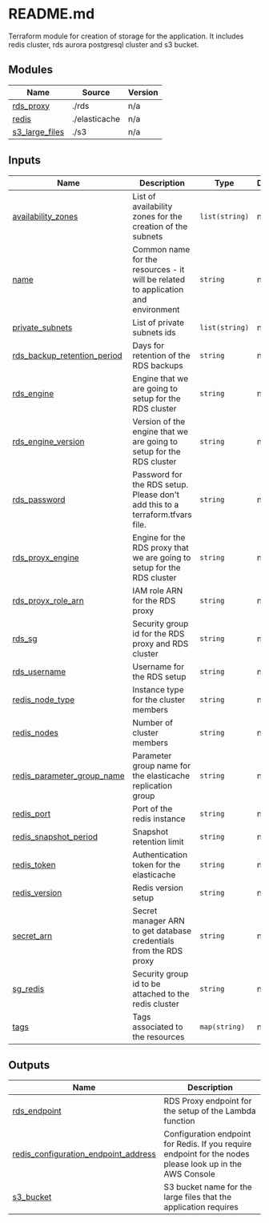 # README.md

Terraform module for creation of storage for the application.
It includes redis cluster, rds aurora postgresql cluster and s3 bucket.

## Modules

| Name | Source | Version |
|------|--------|---------|
| <a name="module_rds_proxy"></a> [rds\_proxy](#module\_rds\_proxy) | ./rds | n/a |
| <a name="module_redis"></a> [redis](#module\_redis) | ./elasticache | n/a |
| <a name="module_s3_large_files"></a> [s3\_large\_files](#module\_s3\_large\_files) | ./s3 | n/a |

## Inputs

| Name | Description | Type | Default | Required |
|------|-------------|------|---------|:--------:|
| <a name="input_availability_zones"></a> [availability\_zones](#input\_availability\_zones) | List of availability zones for the creation of the subnets | `list(string)` | n/a | yes |
| <a name="input_name"></a> [name](#input\_name) | Common name for the resources - it will be related to application and environment | `string` | n/a | yes |
| <a name="input_private_subnets"></a> [private\_subnets](#input\_private\_subnets) | List of private subnets ids | `list(string)` | n/a | yes |
| <a name="input_rds_backup_retention_period"></a> [rds\_backup\_retention\_period](#input\_rds\_backup\_retention\_period) | Days for retention of the RDS backups | `string` | n/a | yes |
| <a name="input_rds_engine"></a> [rds\_engine](#input\_rds\_engine) | Engine that we are going to setup for the RDS cluster | `string` | n/a | yes |
| <a name="input_rds_engine_version"></a> [rds\_engine\_version](#input\_rds\_engine\_version) | Version of the engine that we are going to setup for the RDS cluster | `string` | n/a | yes |
| <a name="input_rds_password"></a> [rds\_password](#input\_rds\_password) | Password for the RDS setup. Please don't add this to a terraform.tfvars file. | `string` | n/a | yes |
| <a name="input_rds_proyx_engine"></a> [rds\_proyx\_engine](#input\_rds\_proyx\_engine) | Engine for the RDS proxy that we are going to setup for the RDS cluster | `string` | n/a | yes |
| <a name="input_rds_proyx_role_arn"></a> [rds\_proyx\_role\_arn](#input\_rds\_proyx\_role\_arn) | IAM role ARN for the RDS proxy | `string` | n/a | yes |
| <a name="input_rds_sg"></a> [rds\_sg](#input\_rds\_sg) | Security group id for the RDS proxy and RDS cluster | `string` | n/a | yes |
| <a name="input_rds_username"></a> [rds\_username](#input\_rds\_username) | Username for the RDS setup | `string` | n/a | yes |
| <a name="input_redis_node_type"></a> [redis\_node\_type](#input\_redis\_node\_type) | Instance type for the cluster members | `string` | n/a | yes |
| <a name="input_redis_nodes"></a> [redis\_nodes](#input\_redis\_nodes) | Number of cluster members | `string` | n/a | yes |
| <a name="input_redis_parameter_group_name"></a> [redis\_parameter\_group\_name](#input\_redis\_parameter\_group\_name) | Parameter group name for the elasticache replication group | `string` | n/a | yes |
| <a name="input_redis_port"></a> [redis\_port](#input\_redis\_port) | Port of the redis instance | `string` | n/a | yes |
| <a name="input_redis_snapshot_period"></a> [redis\_snapshot\_period](#input\_redis\_snapshot\_period) | Snapshot retention limit | `string` | n/a | yes |
| <a name="input_redis_token"></a> [redis\_token](#input\_redis\_token) | Authentication token for the elasticache | `string` | n/a | yes |
| <a name="input_redis_version"></a> [redis\_version](#input\_redis\_version) | Redis version setup | `string` | n/a | yes |
| <a name="input_secret_arn"></a> [secret\_arn](#input\_secret\_arn) | Secret manager ARN to get database credentials from the RDS proxy | `string` | n/a | yes |
| <a name="input_sg_redis"></a> [sg\_redis](#input\_sg\_redis) | Security group id to be attached to the redis cluster | `string` | n/a | yes |
| <a name="input_tags"></a> [tags](#input\_tags) | Tags associated to the resources | `map(string)` | n/a | yes |

## Outputs

| Name | Description |
|------|-------------|
| <a name="output_rds_endpoint"></a> [rds\_endpoint](#output\_rds\_endpoint) | RDS Proxy endpoint for the setup of the Lambda function |
| <a name="output_redis_configuration_endpoint_address"></a> [redis\_configuration\_endpoint\_address](#output\_redis\_configuration\_endpoint\_address) | Configuration endpoint for Redis. If you require endpoint for the nodes please look up in the AWS Console |
| <a name="output_s3_bucket"></a> [s3\_bucket](#output\_s3\_bucket) | S3 bucket name for the large files that the application requires |
